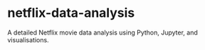 # netflix-data-analysis
A detailed Netflix movie data analysis using Python, Jupyter, and visualisations.

